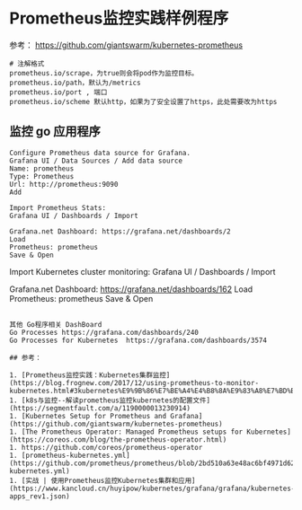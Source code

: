 # Prometheus监控实践样例程序

参考： https://github.com/giantswarm/kubernetes-prometheus

```
# 注解格式
prometheus.io/scrape，为true则会将pod作为监控目标。
prometheus.io/path，默认为/metrics
prometheus.io/port , 端口
prometheus.io/scheme 默认http，如果为了安全设置了https，此处需要改为https
```

## 监控 go 应用程序

```
Configure Prometheus data source for Grafana.
Grafana UI / Data Sources / Add data source
Name: prometheus
Type: Prometheus
Url: http://prometheus:9090
Add
```

```
Import Prometheus Stats:
Grafana UI / Dashboards / Import

Grafana.net Dashboard: https://grafana.net/dashboards/2
Load
Prometheus: prometheus
Save & Open

```
Import Kubernetes cluster monitoring:
Grafana UI / Dashboards / Import

Grafana.net Dashboard: https://grafana.net/dashboards/162
Load
Prometheus: prometheus
Save & Open
```

其他 Go程序相关 DashBoard
Go Processes https://grafana.com/dashboards/240
Go Processes for Kubernetes  https://grafana.com/dashboards/3574

## 参考：

1. [Prometheus监控实践：Kubernetes集群监控](https://blog.frognew.com/2017/12/using-prometheus-to-monitor-kubernetes.html#3kubernetes%E9%9B%86%E7%BE%A4%E4%B8%8A%E9%83%A8%E7%BD%B2%E5%BA%94%E7%94%A8%E7%9A%84%E7%9B%91%E6%8E%A7)
1. [k8s与监控--解读prometheus监控kubernetes的配置文件](https://segmentfault.com/a/1190000013230914)
1. [Kubernetes Setup for Prometheus and Grafana](https://github.com/giantswarm/kubernetes-prometheus)
1. [The Prometheus Operator: Managed Prometheus setups for Kubernetes](https://coreos.com/blog/the-prometheus-operator.html)
1. https://github.com/coreos/prometheus-operator
1. [prometheus-kubernetes.yml](https://github.com/prometheus/prometheus/blob/2bd510a63e48ac6bf4971d62199bdb1045c93f1a/documentation/examples/prometheus-kubernetes.yml)
1. [实战 | 使用Prometheus监控Kubernetes集群和应用](https://www.kancloud.cn/huyipow/kubernetes/grafana/grafana/kubernetes-apps_rev1.json)
